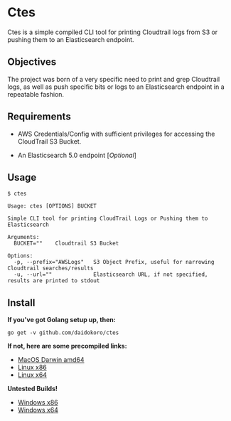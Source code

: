 # Ctes

Ctes is a simple compiled CLI tool for printing Cloudtrail logs from S3 or pushing them to an Elasticsearch endpoint.


## Objectives

The project was born of a very specific need to print and grep Cloudtrail logs, as well as push specific bits or logs to an Elasticsearch endpoint in a repeatable fashion.


## Requirements

- AWS Credentials/Config with sufficient privileges for accessing the CloudTrail S3 Bucket.

- An Elasticsearch 5.0 endpoint [_Optional_]


## Usage

```
$ ctes

Usage: ctes [OPTIONS] BUCKET

Simple CLI tool for printing CloudTrail Logs or Pushing them to Elasticsearch

Arguments:
  BUCKET=""    Cloudtrail S3 Bucket

Options:
  -p, --prefix="AWSLogs"   S3 Object Prefix, useful for narrowing Cloudtrail searches/results
  -u, --url=""             Elasticsearch URL, if not specified, results are printed to stdout
```


## Install

__If you've got Golang setup up, then:__

    go get -v github.com/daidokoro/ctes


__If not, here are some precompiled links:__

- [MacOS Darwin amd64]()
- [Linux x86]()
- [Linux x64]()

__Untested Builds!__

- [Windows x86]()
- [Windows x64]()

